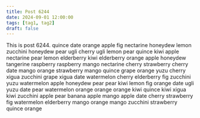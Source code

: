 ```yaml
---
title: Post 6244
date: 2024-09-01 12:00:00
tags: [tag1, tag2]
draft: false
---
```

This is post 6244.
quince
date
orange
apple
fig
nectarine
honeydew
lemon
zucchini
honeydew
pear
ugli
cherry
ugli
lemon
pear
quince
kiwi
apple
nectarine
pear
lemon
elderberry
kiwi
elderberry
orange
apple
honeydew
tangerine
raspberry
raspberry
mango
nectarine
cherry
strawberry
cherry
date
mango
orange
strawberry
mango
quince
grape
orange
yuzu
cherry
xigua
zucchini
grape
xigua
date
watermelon
cherry
elderberry
fig
zucchini
yuzu
watermelon
apple
honeydew
pear
pear
kiwi
lemon
fig
orange
date
ugli
yuzu
date
pear
watermelon
orange
orange
orange
kiwi
quince
kiwi
xigua
kiwi
zucchini
apple
pear
banana
apple
mango
apple
date
cherry
strawberry
fig
watermelon
elderberry
mango
orange
mango
zucchini
strawberry
quince
orange
